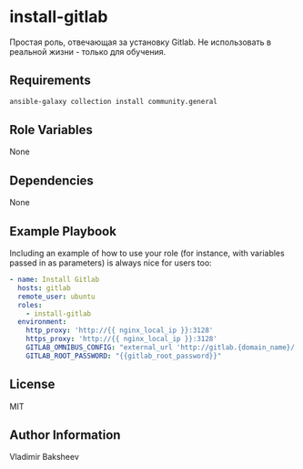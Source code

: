 install-gitlab
=========

Простая роль, отвечающая за установку Gitlab. Не использовать в реальной жизни - только для обучения.

Requirements
------------

```bash
ansible-galaxy collection install community.general
```

Role Variables
--------------

None

Dependencies
------------

None

Example Playbook
----------------

Including an example of how to use your role (for instance, with variables passed in as parameters) is always nice for users too:

```yaml
- name: Install Gitlab
  hosts: gitlab
  remote_user: ubuntu
  roles:
    - install-gitlab
  environment:
    http_proxy: 'http://{{ nginx_local_ip }}:3128'
    https_proxy: 'http://{{ nginx_local_ip }}:3128'
    GITLAB_OMNIBUS_CONFIG: "external_url 'http://gitlab.{domain_name}/'; gitlab_rails['initial_root_password'] = '{{gitlab_root_password}}'"
    GITLAB_ROOT_PASSWORD: "{{gitlab_root_password}}"
```

License
-------

MIT

Author Information
------------------

Vladimir Baksheev